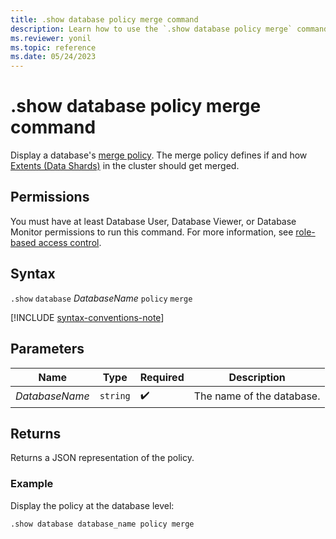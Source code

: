 ```yaml
---
title: .show database policy merge command
description: Learn how to use the `.show database policy merge` command to show the database's merge policy.
ms.reviewer: yonil
ms.topic: reference
ms.date: 05/24/2023
---
```

# .show database policy merge command

Display a database's [merge policy](merge-policy.md). The merge policy defines if and how [Extents (Data Shards)](../management/extents-overview.md) in the cluster should get merged.

## Permissions

You must have at least Database User, Database Viewer, or Database Monitor permissions to run this command. For more information, see [role-based access control](access-control/role-based-access-control.md).

## Syntax

`.show` `database` *DatabaseName* `policy` `merge`

[!INCLUDE [syntax-conventions-note](../includes/syntax-conventions-note.md)]

## Parameters

|Name|Type|Required|Description|
|--|--|--|--|
|*DatabaseName*| `string` | :heavy_check_mark:|The name of the database.|

## Returns

Returns a JSON representation of the policy.

### Example

Display the policy at the database level:

```kusto
.show database database_name policy merge 
```
